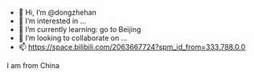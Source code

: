- 👋 Hi, I’m @dongzhehan
- 👀 I’m interested in ...
- 🌱 I’m currently learning: go to Beijing
- 💞️ I’m looking to collaborate on ...
- 📫 https://space.bilibili.com/2063667724?spm_id_from=333.788.0.0

<!---
dongzhehan/dongzhehan is a ✨ special ✨ repository because its `README.md` (this file) appears on your GitHub profile.
You can click the Preview link to take a look at your changes.
--->
I am from China

